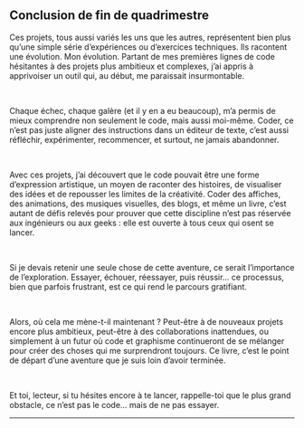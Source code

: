 <br class="breakpage">

## Conclusion de fin de quadrimestre

Ces projets, tous aussi variés les uns que les autres, représentent bien plus qu’une simple série d’expériences ou d’exercices techniques. Ils racontent une évolution. Mon évolution. Partant de mes premières lignes de code hésitantes à des projets plus ambitieux et complexes, j’ai appris à apprivoiser un outil qui, au début, me paraissait insurmontable.

<br>

Chaque échec, chaque galère (et il y en a eu beaucoup), m’a permis de mieux comprendre non seulement le code, mais aussi moi-même. Coder, ce n’est pas juste aligner des instructions dans un éditeur de texte, c’est aussi réfléchir, expérimenter, recommencer, et surtout, ne jamais abandonner.

<br>

Avec ces projets, j’ai découvert que le code pouvait être une forme d’expression artistique, un moyen de raconter des histoires, de visualiser des idées et de repousser les limites de la créativité. Coder des affiches, des animations, des musiques visuelles, des blogs, et même un livre, c’est autant de défis relevés pour prouver que cette discipline n’est pas réservée aux ingénieurs ou aux geeks : elle est ouverte à tous ceux qui osent se lancer.

<br>

Si je devais retenir une seule chose de cette aventure, ce serait l’importance de l’exploration. Essayer, échouer, réessayer, puis réussir… ce processus, bien que parfois frustrant, est ce qui rend le parcours gratifiant.

<br>

Alors, où cela me mène-t-il maintenant ? Peut-être à de nouveaux projets encore plus ambitieux, peut-être à des collaborations inattendues, ou simplement à un futur où code et graphisme continueront de se mélanger pour créer des choses qui me surprendront toujours. Ce livre, c’est le point de départ d’une aventure que je suis loin d’avoir terminée.

<br>

Et toi, lecteur, si tu hésites encore à te lancer, rappelle-toi que le plus grand obstacle, ce n’est pas le code… mais de ne pas essayer.

---